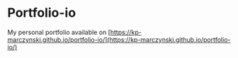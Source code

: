 # Portfolio-io

My personal portfolio available on [https://kp-marczynski.github.io/portfolio-io/](https://kp-marczynski.github.io/portfolio-io/)

